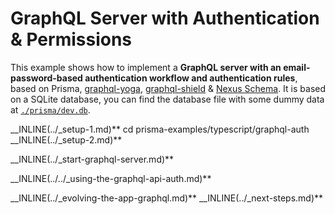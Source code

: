 # GraphQL Server with Authentication & Permissions

This example shows how to implement a **GraphQL server with an email-password-based authentication workflow and authentication rules**, based on Prisma, [graphql-yoga](https://github.com/prisma/graphql-yoga), [graphql-shield](https://github.com/maticzav/graphql-shield) & [Nexus Schema](https://nxs.li/components/standalone/schema). It is based on a SQLite database, you can find the database file with some dummy data at [`./prisma/dev.db`](./prisma/dev.db).

__INLINE(../\_setup-1.md)\*\*
cd prisma-examples/typescript/graphql-auth
__INLINE(../\_setup-2.md)\*\*

\_\_INLINE(../\_start-graphql-server.md)\*\*

\_\_INLINE(../../\_using-the-graphql-api-auth.md)\*\*

__INLINE(../\_evolving-the-app-graphql.md)\*\*
__INLINE(../\_next-steps.md)\*\*
